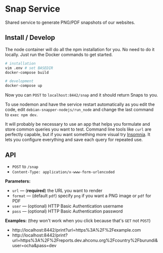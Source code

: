 # Snap Service

Shared service to generate PNG/PDF snapshots of our websites.

## Install / Develop

The node container will do all the npm installation for you. No need to do it locally. Just run the Docker commands to get started.

```bash
# installation
vim .env # set BASEDIR
docker-compose build

# development
docker-compose up
```

Now you can `POST` to `localhost:8442/snap` and it should return Snaps to you.

To use nodemon and have the service restart automatically as you edit the code, edit `debian-snapper-nodejs/run_node` and change the last command to `exec npm dev`.

It will probably be necessary to use an app that helps you formulate and store common queries you want to test. Command line tools like `curl` are perfectly capable, but if you want something more visual try [Insomnia](https://insomnia.rest/). It lets you configure everything and save each query for repeated use.

## API

- `POST` to `/snap`
- `Content-Type: application/x-www-form-urlencoded`

**Parameters:**

- `url` — (**required**) the URL you want to render
- `format` — (default `pdf`) specify `png` if you want a PNG image or `pdf` for PDF
- `user` — (optional) HTTP Basic Authentication username
- `pass` — (optional) HTTP Basic Authentication password

**Examples:** (they won't work when you click because that's `GET` not `POST`)

- http://localhost:8442/print?url=https%3A%2F%2Fexample.com
- http://localhost:8442/print?url=https%3A%2F%2Freports.dev.ahconu.org%2Fcountry%2Fburundi&user=ocha&pass=dev
